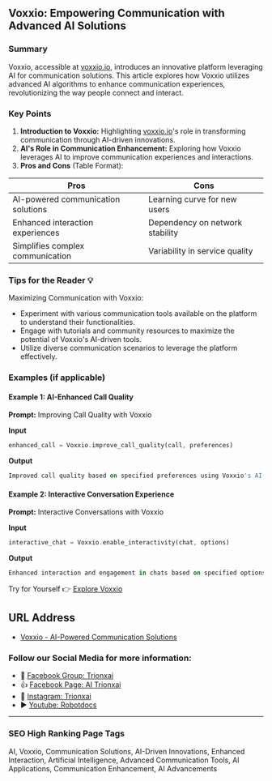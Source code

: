 ## Voxxio: Empowering Communication with Advanced AI Solutions

### Summary
Voxxio, accessible at [voxxio.io](https://voxxio.io), introduces an innovative platform leveraging AI for communication solutions. This article explores how Voxxio utilizes advanced AI algorithms to enhance communication experiences, revolutionizing the way people connect and interact.

### Key Points

1. **Introduction to Voxxio:** Highlighting [voxxio.io](https://voxxio.io)'s role in transforming communication through AI-driven innovations.
2. **AI's Role in Communication Enhancement:** Exploring how Voxxio leverages AI to improve communication experiences and interactions.
3. **Pros and Cons** (Table Format):

| Pros                                 | Cons                                |
|--------------------------------------|-------------------------------------|
| AI-powered communication solutions    | Learning curve for new users        |
| Enhanced interaction experiences     | Dependency on network stability     |
| Simplifies complex communication     | Variability in service quality      |

### Tips for the Reader 💡
Maximizing Communication with Voxxio:
- Experiment with various communication tools available on the platform to understand their functionalities.
- Engage with tutorials and community resources to maximize the potential of Voxxio's AI-driven tools.
- Utilize diverse communication scenarios to leverage the platform effectively.

### Examples (if applicable)

#### Example 1: AI-Enhanced Call Quality
**Prompt:** Improving Call Quality with Voxxio

**Input**
```dart
enhanced_call = Voxxio.improve_call_quality(call, preferences)
```

**Output**
```dart
Improved call quality based on specified preferences using Voxxio's AI-driven call enhancement tools.
```

#### Example 2: Interactive Conversation Experience
**Prompt:** Interactive Conversations with Voxxio

**Input**
```dart
interactive_chat = Voxxio.enable_interactivity(chat, options)
```

**Output**
```dart
Enhanced interaction and engagement in chats based on specified options using Voxxio's interactive features.
```

Try for Yourself 👉 <a href="https://voxxio.io" target="_blank">Explore Voxxio</a>

## URL Address
- <a href="https://voxxio.io" target="_blank">Voxxio - AI-Powered Communication Solutions</a>

### Follow our Social Media for more information:
- 📘 <a href="https://www.facebook.com/groups/trionxai" target="_blank">Facebook Group: Trionxai</a>
- 👍 <a href="https://www.facebook.com/ai.trionxai" target="_blank">Facebook Page: AI Trionxai</a>
- 📸 <a href="https://www.instagram.com/trionxai/" target="_blank">Instagram: Trionxai</a>
- ▶️ <a href="https://www.youtube.com/@robotdocs/" target="_blank">Youtube: Robotdocs</a>

<hr>

### SEO High Ranking Page Tags
AI, Voxxio, Communication Solutions, AI-Driven Innovations, Enhanced Interaction, Artificial Intelligence, Advanced Communication Tools, AI Applications, Communication Enhancement, AI Advancements